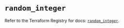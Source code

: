 # `random_integer`

Refer to the Terraform Registry for docs: [`random_integer`](https://registry.terraform.io/providers/hashicorp/random/3.6.1/docs/resources/integer).
